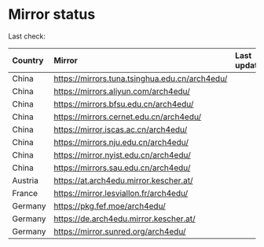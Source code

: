 <script src="./time.js"></script>
# Mirror status
Last check: <script type="text/javascript">localize(1736205669.7976103);</script>

|Country|Mirror|Last update|
|:------|:-----|:----------|
|China|https://mirrors.tuna.tsinghua.edu.cn/arch4edu/|<script type="text/javascript">localize(1736188991);</script>|
|China|https://mirrors.aliyun.com/arch4edu/|<script type="text/javascript">localize(1736145901);</script>|
|China|https://mirrors.bfsu.edu.cn/arch4edu/|<script type="text/javascript">localize(1736145901);</script>|
|China|https://mirrors.cernet.edu.cn/arch4edu/|<script type="text/javascript">localize(1736188991);</script>|
|China|https://mirror.iscas.ac.cn/arch4edu/|<script type="text/javascript">localize(1736145901);</script>|
|China|https://mirrors.nju.edu.cn/arch4edu/|<script type="text/javascript">localize(1736145901);</script>|
|China|https://mirror.nyist.edu.cn/arch4edu/|<script type="text/javascript">localize(1736145901);</script>|
|China|https://mirrors.sau.edu.cn/arch4edu/|<script type="text/javascript">localize(1731653531);</script>|
|Austria|https://at.arch4edu.mirror.kescher.at/|<script type="text/javascript">localize(1736188991);</script>|
|France|https://mirror.lesviallon.fr/arch4edu/|<script type="text/javascript">localize(1736145901);</script>|
|Germany|https://pkg.fef.moe/arch4edu/|<script type="text/javascript">localize(1736188991);</script>|
|Germany|https://de.arch4edu.mirror.kescher.at/|<script type="text/javascript">localize(1736188991);</script>|
|Germany|https://mirror.sunred.org/arch4edu/|<script type="text/javascript">localize(1736188991);</script>|

<script src="./tablefilter/tablefilter.js"></script>
<script src="./table.js"></script>